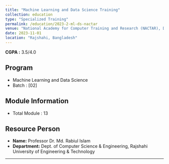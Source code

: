 ```yaml
---
title: "Machine Learning and Data Science Training"
collection: education
type: "Specialized Training"
permalink: /education/2023-2-ml-ds-nactar
venue: "National Academy for Computer Training and Research (NACTAR), Data Science"
date: 2023-11-01
location: "Rajshahi, Bangladesh"
---
```


**CGPA :** 3.5/4.0

Program
---
- Machine Learning and Data Science
- Batch : [02]

Module Information
---
- Total Module : 13

## Resource Person

- **Name:** Professor Dr. Md. Rabiul Islam
- **Department:** Dept. of Computer Science & Engineering, Rajshahi University of Engineering & Technology

---



